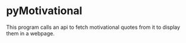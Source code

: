 # pyMotivational
This program calls an api to fetch motivational quotes from it to display them in a webpage.
